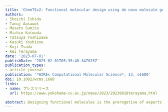 ```yaml
---
title: 'ChemTSv2: Functional molecular design using de novo molecule generator'
authors:
- Shoichi Ishida
- Tanuj Aasawat
- Masato Sumita
- Michio Katouda
- Tatsuya Yoshizawa
- Kazuki Yoshizoe
- Koji Tsuda
- Kei Terayama
date: '2023-07-01'
publishDate: '2025-02-01T05:35:48.347815Z'
publication_types:
- article-journal
publication: '*WIREs Computational Molecular Science*, 13, e1680'
doi: 10.1002/wcms.1680
links:
- name: プレスリリース
  url: https://www.yokohama-cu.ac.jp/news/2023/20230818terayama.html

abstract: Designing functional molecules is the prerogative of experts who have advanced knowledge and experience in their fields. To democratize automatic molecular design for both experts and nonexperts, we introduce a generic open-sourced framework, ChemTSv2, to design molecules based on a de novo molecule generator equipped with an easy-to-use interface. Besides, ChemTSv2 can easily be integrated with various simulation packages, such as Gaussian 16 package, and supports a massively parallel exploration that accelerates molecular designs. We exhibit the potential of molecular design with ChemTSv2, including previous work, such as chromophores, fluorophores, drugs, and so forth. ChemTSv2 contributes to democratizing inverse molecule design in various disciplines relevant to chemistry.
---
```

